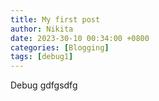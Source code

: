 ```yaml
---
title: My first post
author: Nikita
date: 2023-30-10 00:34:00 +0800
categories: [Blogging]
tags: [debug1]
---
```


Debug gdfgsdfg